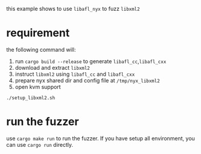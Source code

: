 this example shows to use `libafl_nyx` to fuzz `libxml2`

# requirement
the following command will:
1. run `cargo build --release` to generate `libafl_cc`,`libafl_cxx`
2. download and extract `libxml2`
3. instruct `libxml2` using `libafl_cc` and `libafl_cxx`
4. prepare nyx shared dir and config file at `/tmp/nyx_libxml2`
5. open kvm support
```
./setup_libxml2.sh
```

# run the fuzzer
use `cargo make run` to run the fuzzer. If you have setup all environment, you can use `cargo run` directly.
